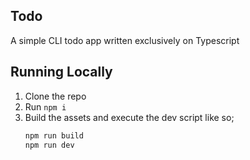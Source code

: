 ## Todo 
A simple CLI todo app written exclusively on Typescript

## Running Locally
1. Clone the repo
2. Run `npm i` 
3. Build the assets and execute the dev script like so;
      ```sh
      npm run build 
      npm run dev

